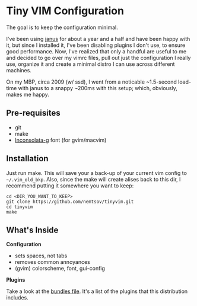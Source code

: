 Tiny VIM Configuration
======================

The goal is to keep the configuration minimal.

I've been using [janus](https://github.com/carlhuda/janus) for about a year and a half and 
have been happy with it, but since I installed it, I've been disabling plugins I don't use, to ensure good performance. 
Now, I've realized that only a handful are useful to me and decided to go over my vimrc files, pull out just
the configuration I really use, organize it and create a minimal distro I can use across different machines.

On my MBP, circa 2009 (w/ ssd), I went from a noticable ~1.5-second load-time with janus to a snappy ~200ms
with this setup; which, obviously, makes me happy.

Pre-requisites
------------

  - git
  - make
  - [Inconsolata-g](http://leonardo-m.livejournal.com/77079.html) font (for gvim/macvim)

Installation
------------

Just run make. This will save your a back-up of your current vim config to `~/.vim_old_bkp`. Also,
since the make will create alises back to this dir, I recommend putting it somewhere you want to keep:

    cd <DIR_YOU_WANT_TO_KEEP>
    git clone https://github.com/nemtsov/tinyvim.git
    cd tinyvim
    make

What's Inside
-------------

**Configuration**

  - sets spaces, not tabs
  - removes common annoyances
  - (gvim) colorscheme, font, gui-config

**Plugins**

Take a look at the [bundles file](https://github.com/nemtsov/tinyvim/blob/master/bundles).
It's a list of the plugins that this distribution includes.
